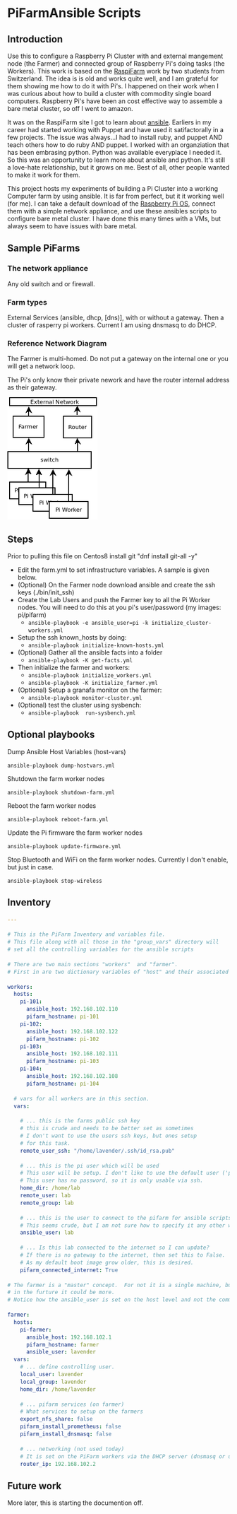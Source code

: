<H1>PiFarmAnsible Scripts</H1>   

## Introduction

Use this to configure a Raspberry Pi Cluster with and external mangement node (the Farmer) and connected group of Raspberry Pi's doing tasks (the Workers).
This work is based on the [RaspiFarm](https://raspi.farm/) work by two students from Switzerland. The idea is is old and works quite
well, and I am grateful for them showing me how to do it with Pi's. I happened on their work when I was curious about how to build a cluster with commodity single board computers.  Raspberry Pi's have been an cost effective way to assemble a bare metal cluster, so off I went to amazon. 

It was on the RaspiFarm site I got to learn about [ansible](https://www.ansible.com/).  Earliers in my career had started working with Puppet and have used it satifactorally in a few projects.  The issue was always...I had to install ruby, and puppet AND teach others how to do ruby AND puppet. I worked with an organziation that has been embrasing python. Python was available everyplace I needed it. So this was an opportunity to learn more about ansible and python.  It's still a love-hate relationship, but it grows on me.  Best of all, other people wanted to make it work for them.</p>

This project hosts my experiments of building a Pi Cluster into a working Computer farm by using ansible.  It is far from perfect, but it it working well (for me). I can take a default download of the [Raspberry Pi OS](https://www.raspberrypi.org/software/operating-systems/), connect them with a simple network appliance, and use these ansibles scripts to configure bare metal cluster. I have done this many times with a VMs, but always seem to have issues with bare metal.</p>

## Sample PiFarms

###  The network appliance

Any old switch and or firewall.

###  Farm types

External Services (ansible, dhcp, [dns)], with or without a gateway.  Then a cluster of rasperry pi workers.
Current I am using dnsmasq to do DHCP.

### Reference Network Diagram

The Farmer is multi-homed.  Do not put a gateway on the internal one or you will get a network loop. 

The Pi's only know their private nework and have the router internal address as their gateway.

![Reference image]( docs/images/ReferenceNetwork.png )

## Steps

Prior to pulling this file on Centos8 install git  "dnf install git-all -y"

- Edit the farm.yml to set infrastructure variables. A sample is given below.
- (Optional) On the Farmer node download ansible and create the ssh keys  (./bin/init_ssh)
- Create the Lab Users and push the Farmer key to all the Pi Worker nodes. You will need to do this at you pi's user/password  (my images: pi/pifarm)
  - ```ansible-playbook -e ansible_user=pi -k initialize_cluster-workers.yml```
- Setup the ssh known_hosts by doing:
  - ```ansible-playbook initialize-known-hosts.yml```
- (Optional) Gather all the ansible facts into a folder
  - ```ansible-playbook -K get-facts.yml```
- Then initialize the farmer and workers:
  - ```ansible-playbook initialize_workers.yml```
  - ```ansible-playbook -K initialize_farmer.yml```
- (Optional) Setup a granafa monitor on the farmer:
  - ```ansible-playbook monitor-cluster.yml```
- (Optional) test the cluster using sysbench:
  - ```ansible-playbook  run-sysbench.yml```

## Optional playbooks

Dump Ansible Host Variables (host-vars)
```
ansible-playbook dump-hostvars.yml
```
Shutdown the farm worker nodes
```
ansible-playbook shutdown-farm.yml
```
Reboot the farm worker nodes
```
ansible-playbook reboot-farm.yml
```
Update the Pi firmware the farm worker nodes
```
ansible-playbook update-firmware.yml
```
Stop Bluetooth and WiFi on the farm worker nodes.  Currently I don't enable, but just in case.
```
ansible-playbook stop-wireless
```
## Inventory

```yml
---

# This is the PiFarm Inventory and variables file.
# This file along with all those in the "group_vars" directory will
# set all the controlling variables for the ansible scripts

# There are two main sections "workers"  and "farmer".
# First in are two dictionary variables of "host" and their associated "vars"

workers:
  hosts:
    pi-101:
      ansible_host: 192.168.102.110
      pifarm_hostname: pi-101
    pi-102:
      ansible_host: 192.168.102.122
      pifarm_hostname: pi-102
    pi-103:
      ansible_host: 192.168.102.111
      pifarm_hostname: pi-103
    pi-104:
      ansible_host: 192.168.102.108
      pifarm_hostname: pi-104
  
  # vars for all workers are in this section.
  vars:

    # ... this is the farms public ssh key
    # this is crude and needs to be better set as sometimes 
    # I don't want to use the users ssh keys, but ones setup
    # for this task.
    remote_user_ssh: "/home/lavender/.ssh/id_rsa.pub"

    # ... this is the pi user which will be used
    # This user will be setup. I don't like to use the default user ('pi')
    # This user has no password, so it is only usable via ssh.
    home_dir: /home/lab
    remote_user: lab
    remote_group: lab
    
    # ... this is the user to connect to the pifarm for ansible scripts
    # This seems crude, but I am not sure how to specify it any other way.
    ansible_user: lab

    # ... Is this lab connected to the internet so I can update?
    # If there is no gateway to the internet, then set this to False.
    # As my default boot image grow older, this is desired.
    pifarm_connected_internet: True

# The farmer is a "master" concept.  For not it is a single machine, but
# in the furture it could be more.
# Notice how the ansible_user is set on the host level and not the common level.

farmer:
  hosts:
    pi-farmer:
      ansible_host: 192.168.102.1
      pifarm_hostname: farmer
      ansible_user: lavender
  vars:
    # ... define controlling user.
    local_user: lavender
    local_group: lavender
    home_dir: /home/lavender

    # ... pifarm services (on farmer)
    # What services to setup on the farmers
    export_nfs_share: false
    pifarm_install_prometheus: false
    pifarm_install_dnsmasq: false

    # ... networking (not used today)
    # It is set on the PiFarm workers via the DHCP server (dnsmasq or ubiquiti router)
    router_ip: 192.168.102.2
`````` 

## Future work

More later, this is starting the documention off.
